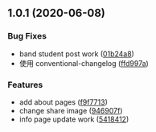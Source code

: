 ## 1.0.1 (2020-06-08)


### Bug Fixes

* band student post work ([01b24a8](https://github.com/yeektop/one-work/commit/01b24a8422f2601e27b16918a1f9e798ec4305c1))
* 使用 conventional-changelog ([ffd997a](https://github.com/yeektop/one-work/commit/ffd997a93644077e110d1a0f30639356cf8ab23d))


### Features

* add about pages ([f9f7713](https://github.com/yeektop/one-work/commit/f9f7713bcb7596705841a5eb0b5546ec02d5787b))
* change share image ([946907f](https://github.com/yeektop/one-work/commit/946907f7afcd1423088ee94e5d955ea646a62a3c))
* info page update work ([5418412](https://github.com/yeektop/one-work/commit/5418412d9e1b13dfed9d680b5057501bbcef29e3))



